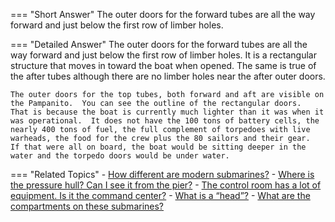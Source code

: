 
=== "Short Answer"
    The outer doors for the forward tubes are all the way forward and just below the first row of limber holes.

=== "Detailed Answer"
    The outer doors for the forward tubes are all the way forward and just below the first row of limber holes.  It is a rectangular structure that moves in toward the boat when opened.  The same is true of the after tubes although there are no limber holes near the after outer doors.

    The outer doors for the top tubes, both forward and aft are visible on the Pampanito.  You can see the outline of the rectangular doors.  That is because the boat is currently much lighter than it was when it was operational.  It does not have the 100 tons of battery cells, the nearly 400 tons of fuel, the full complement of torpedoes with live warheads, the food for the crew plus the 80 sailors and their gear.  If that were all on board, the boat would be sitting deeper in the water and the torpedo doors would be under water.

=== "Related Topics"
    - [How different are modern submarines?](../FAQs/how-different-are-modern-submarines.md)
    - [Where is the pressure hull?  Can I see it from the pier?](../FAQs/where-is-the-pressure-hull-can-i-see-it-from-the-pier.md)
    - [The control room has a lot of equipment.  Is it the command center?](../FAQs/the-control-room-has-a-lot-of-equipment-is-it-the-command-center.md)
    - [What is a “head”?](../FAQs/what-is-a-head.md)
    - [What are the compartments on these submarines?](../FAQs/what-are-the-compartments-on-these-submarines.md)
